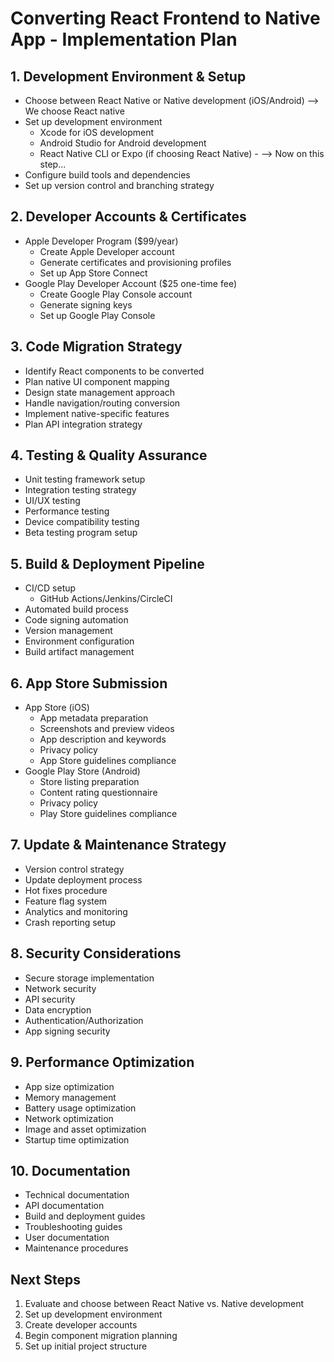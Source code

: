 # Converting React Frontend to Native App - Implementation Plan

## 1. Development Environment & Setup

- Choose between React Native or Native development (iOS/Android) --> We choose React native
- Set up development environment
  - Xcode for iOS development
  - Android Studio for Android development
  - React Native CLI or Expo (if choosing React Native) - --> Now on this step...
- Configure build tools and dependencies
- Set up version control and branching strategy

## 2. Developer Accounts & Certificates

- Apple Developer Program ($99/year)
  - Create Apple Developer account
  - Generate certificates and provisioning profiles
  - Set up App Store Connect
- Google Play Developer Account ($25 one-time fee)
  - Create Google Play Console account
  - Generate signing keys
  - Set up Google Play Console

## 3. Code Migration Strategy

- Identify React components to be converted
- Plan native UI component mapping
- Design state management approach
- Handle navigation/routing conversion
- Implement native-specific features
- Plan API integration strategy

## 4. Testing & Quality Assurance

- Unit testing framework setup
- Integration testing strategy
- UI/UX testing
- Performance testing
- Device compatibility testing
- Beta testing program setup

## 5. Build & Deployment Pipeline

- CI/CD setup
  - GitHub Actions/Jenkins/CircleCI
- Automated build process
- Code signing automation
- Version management
- Environment configuration
- Build artifact management

## 6. App Store Submission

- App Store (iOS)
  - App metadata preparation
  - Screenshots and preview videos
  - App description and keywords
  - Privacy policy
  - App Store guidelines compliance
- Google Play Store (Android)
  - Store listing preparation
  - Content rating questionnaire
  - Privacy policy
  - Play Store guidelines compliance

## 7. Update & Maintenance Strategy

- Version control strategy
- Update deployment process
- Hot fixes procedure
- Feature flag system
- Analytics and monitoring
- Crash reporting setup

## 8. Security Considerations

- Secure storage implementation
- Network security
- API security
- Data encryption
- Authentication/Authorization
- App signing security

## 9. Performance Optimization

- App size optimization
- Memory management
- Battery usage optimization
- Network optimization
- Image and asset optimization
- Startup time optimization

## 10. Documentation

- Technical documentation
- API documentation
- Build and deployment guides
- Troubleshooting guides
- User documentation
- Maintenance procedures

## Next Steps

1. Evaluate and choose between React Native vs. Native development
2. Set up development environment
3. Create developer accounts
4. Begin component migration planning
5. Set up initial project structure
